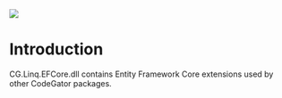 <img src="~/images/codegator-334x158.png" />

# Introduction

CG.Linq.EFCore.dll contains Entity Framework Core extensions used by other CodeGator packages.






